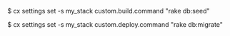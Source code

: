 <!-- layout:code post: padrino-stacks_custom-commands -->


$ cx settings set -s my_stack custom.build.command "rake db:seed"

$ cx settings set -s my_stack custom.deploy.command "rake db:migrate"
